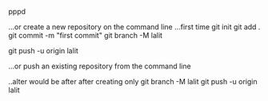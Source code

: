 pppd

…or create a new repository on the command line
...first time
git init
git add .
git commit -m "first commit"
git branch -M lalit
<!-- git remote add origin https://github.com/lalitsecret/pppd.git -->
git push -u origin lalit

…or push an existing repository from the command line
<!-- git remote add origin https://github.com/lalitsecret/pppd.git -->
..alter would be after after creating only
git branch -M lalit
git push -u origin lalit